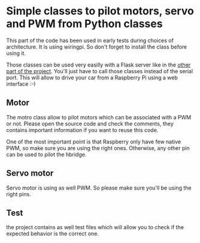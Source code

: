# Simple classes to pilot motors, servo and PWM from Python classes

This part of the code has been used in early tests during choices of architecture. It is using wiringpi. So don't forget to install the class before using it.

Those classes can be used very easilly with a Flask server like in the [other part of the project](/PythonSerialControl/webcontrol.md). You'll just have to call those classes instead of the serial port. This will allow to drive your car from a Raspberry Pi using a web interface :-)

## Motor

The motro class allow to pilot motors which can be associated with a PWM or not. Please open the source code and check the comments, they contains important information if you want to reuse this code.

One of the most important point is that Raspberry only have few native PWM, so make sure you are using the right ones. Otherwise, any other pin can be used to pilot the hbridge.

## Servo motor

Servo motor is using as well PWM. So please make sure you'll be using the right pins.

## Test

the project contains as well test files which will allow you to check if the expected behavior is the correct one.